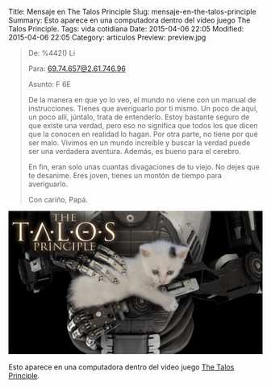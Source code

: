 Title: Mensaje en The Talos Principle
Slug: mensaje-en-the-talos-principle
Summary: Esto aparece en una computadora dentro del video juego The Talos Principle.
Tags: vida cotidiana
Date: 2015-04-06 22:05
Modified: 2015-04-06 22:05
Category: articulos
Preview: preview.jpg


> De: %442() Li
>
> Para: 69.74.657@2.61.746.96
>
> Asunto: F 6E
>
> De la manera en que yo lo veo, el mundo no viene con un manual de instrucciones. Tienes que averiguarlo por ti mismo. Un poco de aquí, un poco allí, júntalo, trata de entenderlo. Estoy bastante seguro de que existe una verdad, pero eso no significa que todos los que dicen que la conocen en realidad lo hagan. Por otra parte, no tiene por qué ser malo. Vivimos en un mundo increíble y buscar la verdad puede ser una verdadera aventura. Además, es bueno para el cerebro.
>
> En fin, eran solo unas cuantas divagaciones de tu viejo. No dejes que te desanime. Eres joven, tienes un montón de tiempo para averiguarlo.
>
> Con cariño, Papá.

<a href="http://www.croteam.com/talosprinciple/" target="_blank"><img class="img-fluid" src="talos-cat.jpg" alt="The Talos Principle"></a>

Esto aparece en una computadora dentro del video juego [The Talos Principle](http://www.croteam.com/talosprinciple/).
